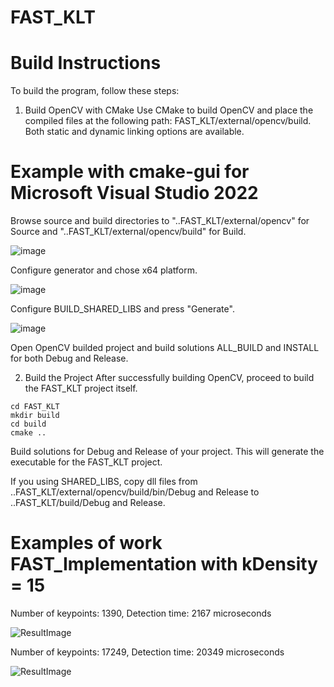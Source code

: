 # FAST_KLT

# Build Instructions
To build the program, follow these steps:

1. Build OpenCV with CMake
Use CMake to build OpenCV and place the compiled files at the following path: FAST_KLT/external/opencv/build. Both static and dynamic linking options are available.

# Example with cmake-gui for Microsoft Visual Studio 2022

Browse source and build directories to "..FAST_KLT/external/opencv" for Source and "..FAST_KLT/external/opencv/build" for Build.


![image](https://github.com/SanchoCC/FAST_KLT/assets/134946556/7e411cfe-4b43-46ba-8c2b-e215648d1286)


Configure generator and chose x64 platform.


![image](https://github.com/SanchoCC/FAST_KLT/assets/134946556/a1e4d348-91bc-42d3-acd3-57ec44020aba)


Configure BUILD_SHARED_LIBS and press "Generate".


![image](https://github.com/SanchoCC/FAST_KLT/assets/134946556/f2995dbb-7f02-4daa-ad27-15bf398434fb)

Open OpenCV builded project and build solutions ALL_BUILD and INSTALL for both Debug and Release.

2. Build the Project
After successfully building OpenCV, proceed to build the FAST_KLT project itself.
```
cd FAST_KLT
mkdir build
cd build
cmake ..
```
Build solutions for Debug and Release of your project.
This will generate the executable for the FAST_KLT project. 

If you using SHARED_LIBS, copy dll files from ..FAST_KLT/external/opencv/build/bin/Debug and Release to ..FAST_KLT/build/Debug and Release.

# Examples of work FAST_Implementation with kDensity = 15

Number of keypoints: 1390, Detection time: 2167 microseconds

![ResultImage](https://github.com/SanchoCC/FAST_KLT/assets/134946556/7c3b7492-a0c8-4c87-8e21-261cfbdd6b07)

Number of keypoints: 17249, Detection time: 20349 microseconds

![ResultImage](https://github.com/SanchoCC/FAST_KLT/assets/134946556/ed80e4dc-fd30-4680-a466-675bee9d0e75)

